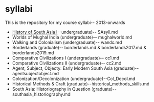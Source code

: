 syllabi
=======

This is the repository for my course syllabi-- 2013-onwards
* [History of South Asia I](/syllabi/historical_methods_skills.md)--undergraduate)-- SAsyll.md
* Worlds of Mughal India (undergraduate)-- mughalworld.md
* Walking and Colonialism (undergraduate)-- wandc.md
* Borderlands (graduate)-- borderlands.md & borderlands2017.md & borderlands2019.md
* Comparative Civilizations I (undergraduate)-- cc1.md
* Comparative Civilizations II (undergraduate)-- cc2.md
* Agent, Subject, Objecty: Early Modern South Asia (graduate)-- agentsubjectobject.md
* Colonization/Decolonization (undergraduate)--Col_Decol.md
* Historical Methods & Craft (graduate)--historical_methods_skills.md
* South Asia: Historiography in Question (graduate)--southasia_historiography.md

